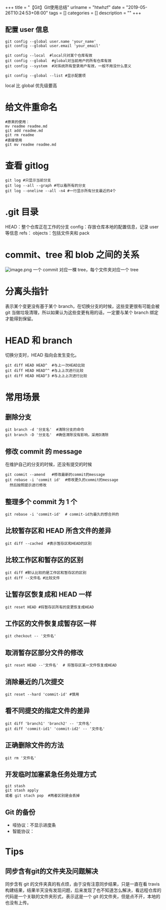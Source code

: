 +++
title = "【Git】Git使用总结"
urlname = "htwhzf"
date = "2019-05-26T10:24:53+08:00"
tags = []
categories = []
description = ""
+++


## 配置 user 信息

```
git config --global user.name 'your_name'
git config --global user.email 'your_email'

git config --local  #local只对某个仓库有效
git config --global  #global对当前用户的所有仓库有效
git config --system  #对系统所有登录用户有效，一般不用没什么意义

git config --global --list #显示配置项
```

local 比 global 优先级要高

# 给文件重命名

```git
#原来的使用：
mv readme readme.md
git add readme.md
git rm readme
#直接使用
git mv readme readme.md
```

# 查看 gitlog

```git
git log #只显示当前分支
git log --all --graph #可以看所有的分支
git log --oneline --all -n4 #一行显示所有分支最近的4个
```

# .git 目录

HEAD：整个仓库正在工作的分支
config：存放仓库本地的配置信息，记录 user 等信息
refs：
objects：包括文件夹和 pack

# commit、tree 和 blob 之间的关系

![image.png](https://cdn.nlark.com/yuque/0/2019/png/187932/1558841650988-46fcccb5-6359-4112-8808-e60284941018.png#align=left&display=inline&height=681&margin=%5Bobject%20Object%5D&name=image.png&originHeight=681&originWidth=1132&size=170368&status=done&style=none&width=1132)
一个 commit 对应一棵 tree，每个文件夹对应一个 tree

# 分离头指针

表示某个变更没有基于某个 branch，在切换分支的时候，这些变更很有可能会被 git 当做垃圾清理，所以如果认为这些变更有用的话，一定要与某个 branch 绑定才能得到保留。

# HEAD 和 branch

切换分支时，HEAD 指向会发生变化。

```git
git diff HEAD HEAD^  #与上一次HEAD比较
git diff HEAD HEAD^^ #与上上次进行比较
git diff HEAD HEAD^3 #与上上上次进行比较
```

# 常用场景

## 删除分支

```git
git branch -d '分支名'  #清除分支的命令
git branch -D '分支名'  #确信清除没有影响，采用D清除
```

## 修改 commit 的 message

在维护自己的分支的时候，还没有提交的时候

```git
git commit --amend   #修改最新的commit的message
git rebase -i 'commit id'  #修改更久的commit的message
  然后按照提示进行修改
```

## 整理多个 commit 为 1 个

```git
git rebase -i 'commit-id'  # commit-id为最久的想合并的
```

## 比较暂存区和 HEAD 所含文件的差异

```git
git diff --cached  #表示暂存区和HEAD的区别
```

## 比较工作区和暂存区的区别

```git
git diff #默认比较的是工作区和暂存区的区别
git diff --文件名 #比较文件
```

## 让暂存区恢复成和 HEAD 一样

```git
git reset HEAD #将暂存区所有的变更恢复成HEAD
```

## 工作区的文件恢复成暂存区一样

```git
git checkout -- '文件名'
```

## 取消暂存区部分文件的修改

```git
git reset HEAD --'文件名'  # 将暂存区某一文件恢复成HEAD
```

## 消除最近的几次提交

```git
git reset --hard 'commit-id' #慎用
```

## 看不同提交的指定文件的差异

```git
git diff 'branch1' 'branch2' -- '文件名'
git diff 'commit-id1' 'commit-id2' -- '文件名'
```

## 正确删除文件的方法

```git
git rm '文件名'
```

## 开发临时加塞紧急任务处理方式

```git
git stash
git stash apply
或者 git stach pop  #两者区别是会丢掉
```

## Git 的备份

- 哑协议：不显示进度条
- 智能协议：

# Tips
## 同步含有git的文件夹及问题解决
同步含有 git 的文件夹真的有点烦，由于没有注意同步结果，只是一直在看 travis 构建结果，结果半天没有发现问题，后来发现了也不知道怎么解决，看远程仓库的代码是一个关联的文件夹形式，表示这是一个 git 的文件夹，但是点不开，本地的也没有上传。